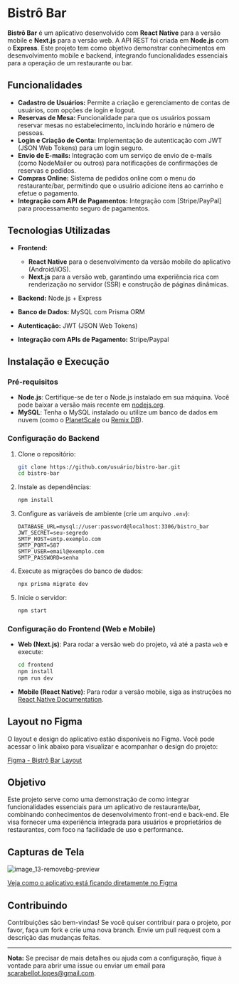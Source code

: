 # Bistrô Bar

**Bistrô Bar** é um aplicativo desenvolvido com **React Native** para a versão mobile e **Next.js** para a versão web. A API REST foi criada em **Node.js** com o **Express**. Este projeto tem como objetivo demonstrar conhecimentos em desenvolvimento mobile e backend, integrando funcionalidades essenciais para a operação de um restaurante ou bar.

## Funcionalidades

- **Cadastro de Usuários:** Permite a criação e gerenciamento de contas de usuários, com opções de login e logout.
- **Reservas de Mesa:** Funcionalidade para que os usuários possam reservar mesas no estabelecimento, incluindo horário e número de pessoas.
- **Login e Criação de Conta:** Implementação de autenticação com JWT (JSON Web Tokens) para um login seguro.
- **Envio de E-mails:** Integração com um serviço de envio de e-mails (como NodeMailer ou outros) para notificações de confirmações de reservas e pedidos.
- **Compras Online:** Sistema de pedidos online com o menu do restaurante/bar, permitindo que o usuário adicione itens ao carrinho e efetue o pagamento.
- **Integração com API de Pagamentos:** Integração com [Stripe/PayPal] para processamento seguro de pagamentos.

## Tecnologias Utilizadas

- **Frontend:**
  - **React Native** para o desenvolvimento da versão mobile do aplicativo (Android/iOS).
  - **Next.js** para a versão web, garantindo uma experiência rica com renderização no servidor (SSR) e construção de páginas dinâmicas.
  
- **Backend:** Node.js + Express
- **Banco de Dados:** MySQL com Prisma ORM
- **Autenticação:** JWT (JSON Web Tokens)
- **Integração com APIs de Pagamento:** Stripe/Paypal

## Instalação e Execução

### Pré-requisitos

- **Node.js**: Certifique-se de ter o Node.js instalado em sua máquina. Você pode baixar a versão mais recente em [nodejs.org](https://nodejs.org).
- **MySQL**: Tenha o MySQL instalado ou utilize um banco de dados em nuvem (como o [PlanetScale](https://planetscale.com) ou [Remix DB](https://remix.run/docs/en/v1/apis/db)).

### Configuração do Backend

1. Clone o repositório:
    ```bash
    git clone https://github.com/usuário/bistro-bar.git
    cd bistro-bar
    ```

2. Instale as dependências:
    ```bash
    npm install
    ```

3. Configure as variáveis de ambiente (crie um arquivo `.env`):
    ```
    DATABASE_URL=mysql://user:password@localhost:3306/bistro_bar
    JWT_SECRET=seu-segredo
    SMTP_HOST=smtp.exemplo.com
    SMTP_PORT=587
    SMTP_USER=email@exemplo.com
    SMTP_PASSWORD=senha
    ```

4. Execute as migrações do banco de dados:
    ```bash
    npx prisma migrate dev
    ```

5. Inicie o servidor:
    ```bash
    npm start
    ```

### Configuração do Frontend (Web e Mobile)

- **Web (Next.js)**: Para rodar a versão web do projeto, vá até a pasta `web` e execute:
    ```bash
    cd frontend
    npm install
    npm run dev
    ```

- **Mobile (React Native)**: Para rodar a versão mobile, siga as instruções no [React Native Documentation](https://reactnative.dev/docs/environment-setup).

## Layout no Figma

O layout e design do aplicativo estão disponíveis no Figma. Você pode acessar o link abaixo para visualizar e acompanhar o design do projeto:

[Figma - Bistrô Bar Layout](https://www.figma.com/design/57k6KdVe2l6uUX1TmDWkAl/bistro-bar?node-id=350-653&node-type=canvas&t=IeET4ITv6XzDdYvv-0)

## Objetivo

Este projeto serve como uma demonstração de como integrar funcionalidades essenciais para um aplicativo de restaurante/bar, combinando conhecimentos de desenvolvimento front-end e back-end. Ele visa fornecer uma experiência integrada para usuários e proprietários de restaurantes, com foco na facilidade de uso e performance.

## Capturas de Tela

![image_13-removebg-preview](https://github.com/user-attachments/assets/36f4a484-2468-44e5-95c3-4dc37d5fe578)

[Veja como o aplicativo está ficando diretamente no Figma](https://www.figma.com/proto/57k6KdVe2l6uUX1TmDWkAl/bistro-bar?node-id=683-556&node-type=canvas&t=IeET4ITv6XzDdYvv-0&scaling=scale-down&content-scaling=fixed&page-id=350%3A653)

## Contribuindo

Contribuições são bem-vindas! Se você quiser contribuir para o projeto, por favor, faça um fork e crie uma nova branch. Envie um pull request com a descrição das mudanças feitas.

---

**Nota:** Se precisar de mais detalhes ou ajuda com a configuração, fique à vontade para abrir uma issue ou enviar um email para [scarabellot.lopes@gmail.com](mailto:scarabellot.lopes@gmail.com).
